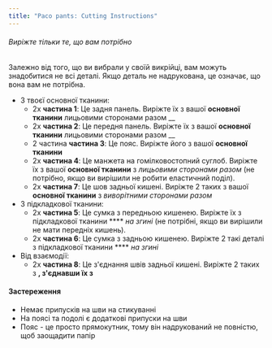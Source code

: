 ```yaml
---
title: "Paco pants: Cutting Instructions"
---
```


<Tip>

###### Виріжте тільки те, що вам потрібно

Залежно від того, що ви вибрали у своїй викрійці, вам можуть знадобитися не всі деталі.
Якщо деталь не надрукована, це означає, що вона вам не потрібна.

</Tip>

- З твоєї основної тканини:
  - 2x **частина 1**: Це задня панель. Виріжте їх з вашої **основної тканини** лицьовими сторонами разом __
  - 2x **частина 2**: Це передня панель. Виріжте їх з вашої **основної тканини** лицьовими сторонами разом __
  - 2 частина **частина 3**: Це пояс. Виріжте його з вашої **основної тканини**
  - 2x **частина 4**: Це манжета на гомілковостопний суглоб. Виріжте їх з вашої **основної тканини** з _лицьовими сторонами разом_ (не потрібно, якщо ви вирішили не робити еластичний поділ).
  - 2x **частина 7**: Це шов задньої кишені. Виріжте 2 таких з вашої **основної тканини** з _виворітними сторонами разом_
- З підкладкової тканини:
  - 2x **частина 5**: Це сумка з передньою кишенею. Виріжте їх з підкладкової тканини **** _на згині_ (не потрібні, якщо ви вирішили не мати передніх кишень).
  - 2x **частина 6**: Це сумка з задньою кишенею. Виріжте 2 такі деталі з підкладкової тканини **** _на згині_
- Від взаємодії:
  - 2x **частина 8**: Це з'єднання швів задньої кишені. Виріжте 2 таких з **, з'єднавши їх з**

<Warning>

#### Застереження

- Немає припусків на шви на стикуванні
- На поясі та подолі є додаткові припуски на шви
- Пояс - це просто прямокутник, тому він надрукований не повністю, щоб заощадити папір

</Warning>
